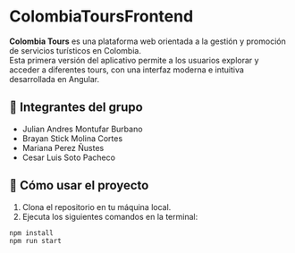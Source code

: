 # ColombiaToursFrontend

**Colombia Tours** es una plataforma web orientada a la gestión y promoción de servicios turísticos en Colombia.  
Esta primera versión del aplicativo permite a los usuarios explorar y acceder a diferentes tours, con una interfaz moderna e intuitiva desarrollada en Angular.

## 👥 Integrantes del grupo

- Julian Andres Montufar Burbano  
- Brayan Stick Molina Cortes  
- Mariana Perez Ñustes  
- Cesar Luis Soto Pacheco  

## 🚀 Cómo usar el proyecto

1. Clona el repositorio en tu máquina local.
2. Ejecuta los siguientes comandos en la terminal:

```bash
npm install
npm run start
